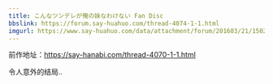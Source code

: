 ```yaml
---
title: こんなツンデレが俺の妹なわけない Fan Disc
bbslink: https://forum.say-huahuo.com/thread-4074-1-1.html
imgurl: https://www.say-huahuo.com/data/attachment/forum/201603/21/150219egpgptvt34j1etzl.jpg
---
```


前作地址：https://say-hanabi.com/thread-4070-1-1.html

令人意外的结局..<!--more-->

